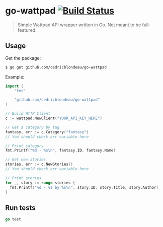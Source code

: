 # go-wattpad [![Build Status](https://travis-ci.org/cedricblondeau/go-wattpad.svg)](https://travis-ci.org/cedricblondeau/go-wattpad)

> Simple Wattpad API wrapper written in Go. Not meant to be full-featured.

## Usage

Get the package:

```bash
$ go get github.com/cedricblondeau/go-wattpad
```

Example:

```go
import (
	"fmt"

	"github.com/cedricblondeau/go-wattpad"
)

// Build HTTP Client
c := wattpad.NewClient("YOUR_API_KEY_HERE")

// Get a category by tag
fantasy, err := c.Category("fantasy")
// You should check err variable here

// Print category
fmt.Printf("%d - %s\n", fantasy.ID, fantasy.Name)

// Get new stories
stories, err := c.NewStories()
// You should check err variable here

// Print stories
for _, story := range stories {
  fmt.Printf("%d - %s by %s\n", story.ID, story.Title, story.Author)
}
```

## Run tests

```go
go test
```

